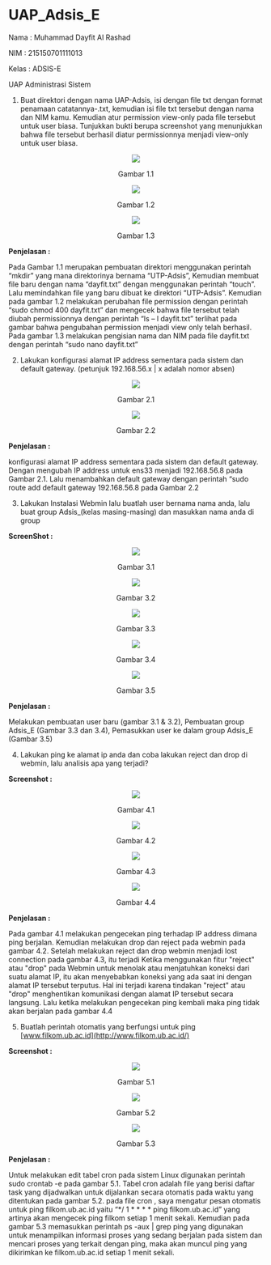 # UAP_Adsis_E

Nama		: Muhammad Dayfit Al Rashad

NIM		: 215150701111013

Kelas		: ADSIS-E

UAP Administrasi Sistem

1. Buat direktori dengan nama UAP-Adsis, isi dengan file txt dengan format penamaan catatannya-<nama kamu>.txt, kemudian isi file txt tersebut dengan nama dan NIM kamu. Kemudian atur permission view-only pada file tersebut untuk user biasa. Tunjukkan bukti berupa screenshot yang menunjukkan bahwa file tersebut berhasil diatur permissionnya menjadi view-only untuk user biasa.

<p align="center">
  <img src="https://github.com/dayfitmuhrashad/UAP_Adsis_E/blob/main/images/Aspose.Words.65a08ee3-505f-40ad-9f84-f665dc6dd402.001.png" >
</p>
<p align="center">Gambar 1.1</p>
 



<p align="center">
  <img src="https://github.com/dayfitmuhrashad/UAP_Adsis_E/blob/main/images/Aspose.Words.65a08ee3-505f-40ad-9f84-f665dc6dd402.002.png" >
</p>
<p align="center">Gambar 1.2</p>


 

<p align="center">
  <img src="https://github.com/dayfitmuhrashad/UAP_Adsis_E/blob/main/images/Aspose.Words.65a08ee3-505f-40ad-9f84-f665dc6dd402.003.png" >
</p>
<p align="center">Gambar 1.3</p>


**Penjelasan :** 

Pada Gambar 1.1 merupakan pembuatan direktori menggunakan perintah “mkdir” yang mana direktorinya bernama “UTP-Adsis”, Kemudian membuat file baru dengan nama “dayfit.txt” dengan menggunakan perintah “touch”. Lalu memindahkan file yang baru dibuat  ke direktori “UTP-Adsis”. Kemudian pada gambar 1.2 melakukan perubahan file permission dengan perintah “sudo chmod 400 dayfit.txt” dan mengecek  bahwa file tersebut telah diubah permissionnya dengan perintah “ls – l dayfit.txt” terlihat pada gambar bahwa pengubahan permission menjadi view only telah berhasil. Pada gambar 1.3 melakukan  pengisian  nama dan NIM pada file dayfit.txt dengan perintah “sudo nano dayfit.txt”


2. Lakukan konfigurasi alamat IP address sementara pada sistem dan default gateway. (petunjuk 192.168.56.x | x adalah nomor absen)

<p align="center">
  <img src="https://github.com/dayfitmuhrashad/UAP_Adsis_E/blob/main/images/Aspose.Words.65a08ee3-505f-40ad-9f84-f665dc6dd402.004.png" >
</p>
<p align="center">Gambar 2.1</p>

<p align="center">
  <img src="https://github.com/dayfitmuhrashad/UAP_Adsis_E/blob/main/images/Aspose.Words.65a08ee3-505f-40ad-9f84-f665dc6dd402.005.png" >
</p>
<p align="center">Gambar 2.2</p>

**Penjelasan :**

konfigurasi alamat IP address sementara pada sistem dan default gateway. Dengan mengubah IP address untuk ens33 menjadi  192.168.56.8 pada Gambar 2.1. Lalu menambahkan default gateway dengan perintah “sudo route add default gateway 192.168.56.8 pada Gambar 2.2

3. Lakukan Instalasi Webmin lalu buatlah user bernama nama anda, lalu buat group Adsis\_(kelas masing-masing) dan masukkan nama anda di group

**ScreenShot :**

<p align="center">
  <img src="https://github.com/dayfitmuhrashad/UAP_Adsis_E/blob/main/images/Aspose.Words.65a08ee3-505f-40ad-9f84-f665dc6dd402.006.png" >
</p>
<p align="center">Gambar 3.1</p>

<p align="center">
  <img src="https://github.com/dayfitmuhrashad/UAP_Adsis_E/blob/main/images/Aspose.Words.65a08ee3-505f-40ad-9f84-f665dc6dd402.007.png" >
</p>
<p align="center">Gambar 3.2</p>



<p align="center">
  <img src="https://github.com/dayfitmuhrashad/UAP_Adsis_E/blob/main/images/Aspose.Words.65a08ee3-505f-40ad-9f84-f665dc6dd402.008.png" >
</p>
<p align="center">Gambar 3.3</p>

  
<p align="center">
  <img src="https://github.com/dayfitmuhrashad/UAP_Adsis_E/blob/main/images/Aspose.Words.65a08ee3-505f-40ad-9f84-f665dc6dd402.009.png" >
</p>
<p align="center">Gambar 3.4</p>
  
<p align="center">
  <img src="https://github.com/dayfitmuhrashad/UAP_Adsis_E/blob/main/images/Aspose.Words.65a08ee3-505f-40ad-9f84-f665dc6dd402.010.png" >
</p>
<p align="center">Gambar 3.5</p>


**Penjelasan :**

Melakukan pembuatan user baru  (gambar 3.1 & 3.2), Pembuatan group Adsis\_E (Gambar 3.3 dan 3.4), Pemasukkan user ke dalam group Adsis\_E (Gambar 3.5) 

  
4. Lakukan ping ke alamat ip anda dan coba lakukan reject dan drop di webmin, lalu analisis apa yang terjadi?

**Screenshot :** 
  
  

<p align="center">
  <img src="https://github.com/dayfitmuhrashad/UAP_Adsis_E/blob/main/images/Aspose.Words.65a08ee3-505f-40ad-9f84-f665dc6dd402.011.png" >
</p>
<p align="center">Gambar 4.1</p>

<p align="center">
  <img src="https://github.com/dayfitmuhrashad/UAP_Adsis_E/blob/main/images/Aspose.Words.65a08ee3-505f-40ad-9f84-f665dc6dd402.012.png" >
</p>
<p align="center">Gambar 4.2</p>

<p align="center">
  <img src="https://github.com/dayfitmuhrashad/UAP_Adsis_E/blob/main/images/Aspose.Words.65a08ee3-505f-40ad-9f84-f665dc6dd402.013.png" >
</p>
<p align="center">Gambar 4.3</p>
  
 <p align="center">
  <img src="https://github.com/dayfitmuhrashad/UAP_Adsis_E/blob/main/images/Aspose.Words.65a08ee3-505f-40ad-9f84-f665dc6dd402.014.png" >
</p>
<p align="center">Gambar 4.4</p>

**Penjelasan :**

Pada gambar 4.1 melakukan pengecekan ping terhadap IP address dimana ping berjalan. Kemudian melakukan drop dan reject pada webmin pada gambar 4.2. Setelah melakukan reject dan drop webmin menjadi lost connection pada gambar 4.3, itu terjadi Ketika menggunakan fitur "reject" atau "drop" pada Webmin untuk menolak atau menjatuhkan koneksi dari suatu alamat IP, itu akan menyebabkan koneksi yang ada saat ini dengan alamat IP tersebut terputus. Hal ini terjadi karena tindakan "reject" atau "drop" menghentikan komunikasi dengan alamat IP tersebut secara langsung. Lalu ketika melakukan pengecekan ping kembali maka ping tidak akan berjalan pada gambar 4.4



5. Buatlah perintah otomatis yang berfungsi untuk ping [www.filkom.ub.ac.id](http://www.filkom.ub.ac.id/)

**Screenshot :**

 <p align="center">
  <img src="https://github.com/dayfitmuhrashad/UAP_Adsis_E/blob/main/images/Aspose.Words.65a08ee3-505f-40ad-9f84-f665dc6dd402.015.png" >
</p>
<p align="center">Gambar 5.1</p>

<p align="center">
  <img src="https://github.com/dayfitmuhrashad/UAP_Adsis_E/blob/main/images/Aspose.Words.65a08ee3-505f-40ad-9f84-f665dc6dd402.016.png" >
</p>
<p align="center">Gambar 5.2</p>

<p align="center">
  <img src="https://github.com/dayfitmuhrashad/UAP_Adsis_E/blob/main/images/Aspose.Words.65a08ee3-505f-40ad-9f84-f665dc6dd402.017.png" >
</p>
<p align="center">Gambar 5.3</p>


**Penjelasan :**

Untuk melakukan edit  tabel cron pada sistem Linux digunakan perintah sudo crontab -e pada gambar 5.1. Tabel cron adalah file yang berisi daftar task yang dijadwalkan untuk dijalankan secara otomatis pada waktu yang ditentukan pada gambar 5.2. pada file cron , saya mengatur pesan otomatis untuk ping filkom.ub.ac.id yaitu “\*/ 1 \* \* \* \* ping filkom.ub.ac.id” yang artinya akan mengecek ping filkom setiap 1 menit sekali. Kemudian pada gambar 5.3 memasukkan perintah ps -aux | grep ping yang  digunakan untuk menampilkan informasi proses yang sedang berjalan pada sistem dan mencari proses yang terkait dengan ping, maka akan muncul ping yang dikirimkan ke filkom.ub.ac.id setiap 1 menit sekali.
